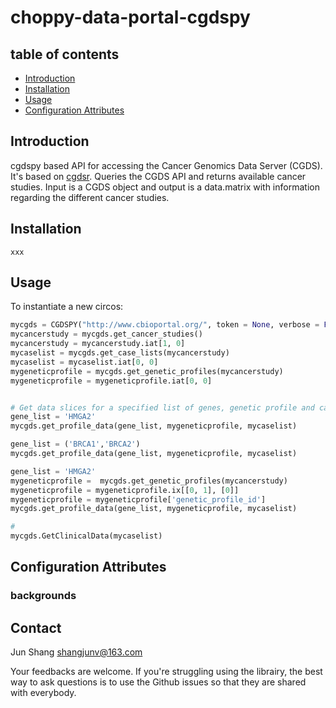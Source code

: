 # choppy-data-portal-cgdspy 
## table of contents

- [Introduction](#introduction)
- [Installation](#installation)
- [Usage](#Usage)
- [Configuration Attributes](#configurationAttributes)

## Introduction

cgdspy based API for accessing the Cancer Genomics Data Server (CGDS). It's based on [cgdsr](https://github.com/cBioPortal/cgdsr). Queries the CGDS API and returns available cancer studies. Input is a CGDS object and output is a data.matrix with information regarding the different cancer studies.

## Installation

```
xxx
```

## Usage

To instantiate a new circos:

```python
mycgds = CGDSPY("http://www.cbioportal.org/", token = None, verbose = False, ploterrormsg = '')
mycancerstudy = mycgds.get_cancer_studies()
mycancerstudy = mycancerstudy.iat[1, 0]
mycaselist = mycgds.get_case_lists(mycancerstudy)
mycaselist = mycaselist.iat[0, 0]
mygeneticprofile = mycgds.get_genetic_profiles(mycancerstudy)
mygeneticprofile = mygeneticprofile.iat[0, 0]


# Get data slices for a specified list of genes, genetic profile and case list
gene_list = 'HMGA2'
mycgds.get_profile_data(gene_list, mygeneticprofile, mycaselist)

gene_list = ('BRCA1','BRCA2')
mycgds.get_profile_data(gene_list, mygeneticprofile, mycaselist)

gene_list = 'HMGA2'
mygeneticprofile =  mycgds.get_genetic_profiles(mycancerstudy)
mygeneticprofile = mygeneticprofile.ix[[0, 1], [0]]
mygeneticprofile = mygeneticprofile['genetic_profile_id']
mycgds.get_profile_data(gene_list, mygeneticprofile, mycaselist)

#
mycgds.GetClinicalData(mycaselist)
```

## Configuration Attributes

### backgrounds

## Contact

Jun Shang
shangjunv@163.com

Your feedbacks are welcome. If you're struggling using the librairy, the best way to ask questions is to use the Github issues so that they are shared with everybody.
